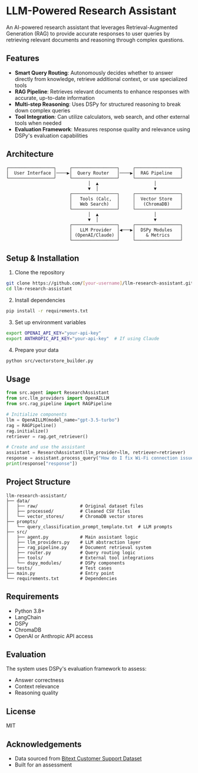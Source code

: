 
# LLM-Powered Research Assistant

An AI-powered research assistant that leverages Retrieval-Augmented Generation (RAG) to provide accurate responses to user queries by retrieving relevant documents and reasoning through complex questions.

## Features

- **Smart Query Routing**: Autonomously decides whether to answer directly from knowledge, retrieve additional context, or use specialized tools
- **RAG Pipeline**: Retrieves relevant documents to enhance responses with accurate, up-to-date information
- **Multi-step Reasoning**: Uses DSPy for structured reasoning to break down complex queries
- **Tool Integration**: Can utilize calculators, web search, and other external tools when needed
- **Evaluation Framework**: Measures response quality and relevance using DSPy's evaluation capabilities

## Architecture

```ascii
┌─────────────────┐     ┌─────────────────┐     ┌─────────────────┐
│  User Interface │────▶│  Query Router   │────▶│  RAG Pipeline   │
└─────────────────┘     └─────────────────┘     └─────────────────┘
                               │  ▲                     │
                               ▼  │                     ▼
                        ┌─────────────────┐     ┌─────────────────┐
                        │   Tools (Calc,  │     │  Vector Store   │
                        │   Web Search)   │     │   (ChromaDB)    │
                        └─────────────────┘     └─────────────────┘
                               │  ▲                     │
                               ▼  │                     ▼
                        ┌─────────────────┐     ┌─────────────────┐
                        │   LLM Provider  │◀───▶│  DSPy Modules   │
                        │ (OpenAI/Claude) │     │    & Metrics    │
                        └─────────────────┘     └─────────────────┘
```

## Setup & Installation

1. Clone the repository

```bash
git clone https://github.com/[your-username]/llm-research-assistant.git
cd llm-research-assistant
```

2. Install dependencies

```bash
pip install -r requirements.txt
```

3. Set up environment variables

```bash
export OPENAI_API_KEY="your-api-key"
export ANTHROPIC_API_KEY="your-api-key"  # If using Claude
```

4. Prepare your data

```bash
python src/vectorstore_builder.py
```

## Usage

```python
from src.agent import ResearchAssistant
from src.llm_providers import OpenAILLM
from src.rag_pipeline import RAGPipeline

# Initialize components
llm = OpenAILLM(model_name="gpt-3.5-turbo")
rag = RAGPipeline()
rag.initialize()
retriever = rag.get_retriever()

# Create and use the assistant
assistant = ResearchAssistant(llm_provider=llm, retriever=retriever)
response = assistant.process_query("How do I fix Wi-Fi connection issues?")
print(response["response"])
```

## Project Structure

```
llm-research-assistant/
├── data/
│   ├── raw/                # Original dataset files
│   ├── processed/          # Cleaned CSV files
│   └── vector_stores/      # ChromaDB vector stores
├── prompts/
│   └── query_classification_prompt_template.txt  # LLM prompts
├── src/
│   ├── agent.py            # Main assistant logic
│   ├── llm_providers.py    # LLM abstraction layer
│   ├── rag_pipeline.py     # Document retrieval system
│   ├── router.py           # Query routing logic
│   ├── tools/              # External tool integrations
│   └── dspy_modules/       # DSPy components
├── tests/                  # Test cases
├── main.py                 # Entry point
└── requirements.txt        # Dependencies
```

## Requirements

- Python 3.8+
- LangChain
- DSPy
- ChromaDB
- OpenAI or Anthropic API access

## Evaluation

The system uses DSPy's evaluation framework to assess:

- Answer correctness
- Context relevance
- Reasoning quality

## License

MIT

## Acknowledgements

- Data sourced from [Bitext Customer Support Dataset](https://huggingface.co/datasets/bitext/Bitext-customer-support-llm-chatbot-training-dataset)
- Built for an assessment

```
